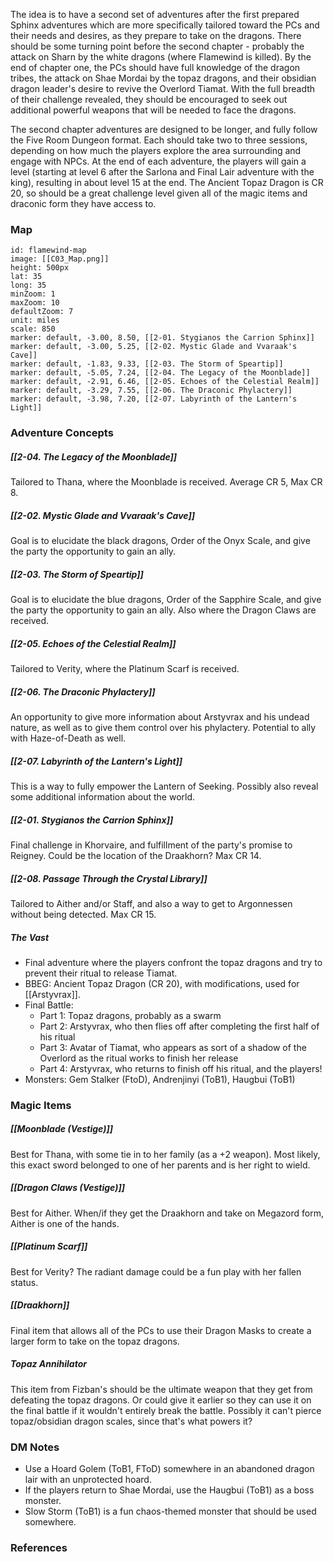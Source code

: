 
The idea is to have a second set of adventures after the first prepared Sphinx adventures which are more specifically tailored toward the PCs and their needs and desires, as they prepare to take on the dragons. There should be some turning point before the second chapter - probably the attack on Sharn by the white dragons (where Flamewind is killed). By the end of chapter one, the PCs should have full knowledge of the dragon tribes, the attack on Shae Mordai by the topaz dragons, and their obsidian dragon leader's desire to revive the Overlord Tiamat. With the full breadth of their challenge revealed, they should be encouraged to seek out additional powerful weapons that will be needed to face the dragons.

The second chapter adventures are designed to be longer, and fully follow the Five Room Dungeon format. Each should take two to three sessions, depending on how much the players explore the area surrounding and engage with NPCs. At the end of each adventure, the players will gain a level (starting at level 6 after the Sarlona and Final Lair adventure with the king), resulting in about level 15 at the end. The Ancient Topaz Dragon is CR 20, so should be a great challenge level given all of the magic items and draconic form they have access to.

### Map

```leaflet
id: flamewind-map
image: [[C03_Map.png]]
height: 500px
lat: 35
long: 35
minZoom: 1
maxZoom: 10
defaultZoom: 7
unit: miles
scale: 850
marker: default, -3.00, 8.50, [[2-01. Stygianos the Carrion Sphinx]]
marker: default, -3.00, 5.25, [[2-02. Mystic Glade and Vvaraak's Cave]]
marker: default, -1.83, 9.33, [[2-03. The Storm of Speartip]]
marker: default, -5.05, 7.24, [[2-04. The Legacy of the Moonblade]]
marker: default, -2.91, 6.46, [[2-05. Echoes of the Celestial Realm]]
marker: default, -3.29, 7.55, [[2-06. The Draconic Phylactery]]
marker: default, -3.98, 7.20, [[2-07. Labyrinth of the Lantern's Light]]
```

### Adventure Concepts

##### [[2-04. The Legacy of the Moonblade]]
Tailored to Thana, where the Moonblade is received. Average CR 5, Max CR 8.

##### [[2-02. Mystic Glade and Vvaraak's Cave]]
Goal is to elucidate the black dragons, Order of the Onyx Scale, and give the party the opportunity to gain an ally.

##### [[2-03. The Storm of Speartip]]
Goal is to elucidate the blue dragons, Order of the Sapphire Scale, and give the party the opportunity to gain an ally. Also where the Dragon Claws are received.

##### [[2-05. Echoes of the Celestial Realm]]
Tailored to Verity, where the Platinum Scarf is received.

##### [[2-06. The Draconic Phylactery]]
An opportunity to give more information about Arstyvrax and his undead nature, as well as to give them control over his phylactery. Potential to ally with Haze-of-Death as well.

##### [[2-07. Labyrinth of the Lantern's Light]]
This is a way to fully empower the Lantern of Seeking. Possibly also reveal some additional information about the world.

##### [[2-01. Stygianos the Carrion Sphinx]]
Final challenge in Khorvaire, and fulfillment of the party's promise to Reigney. Could be the location of the Draakhorn? Max CR 14.

##### [[2-08. Passage Through the Crystal Library]]
Tailored to Aither and/or Staff, and also a way to get to Argonnessen without being detected. Max CR 15.

##### The Vast

* Final adventure where the players confront the topaz dragons and try to prevent their ritual to release Tiamat.
* BBEG: Ancient Topaz Dragon (CR 20), with modifications, used for [[Arstyvrax]].
* Final Battle:
	* Part 1: Topaz dragons, probably as a swarm
	* Part 2: Arstyvrax, who then flies off after completing the first half of his ritual
	* Part 3: Avatar of Tiamat, who appears as sort of a shadow of the Overlord as the ritual works to finish her release
	* Part 4: Arstyvrax, who returns to finish off his ritual, and the players!
* Monsters: Gem Stalker (FtoD), Andrenjinyi (ToB1), Haugbui (ToB1)

### Magic Items

##### [[Moonblade (Vestige)]]

Best for Thana, with some tie in to her family (as a +2 weapon). Most likely, this exact sword belonged to one of her parents and is her right to wield.

##### [[Dragon Claws (Vestige)]]

Best for Aither. When/if they get the Draakhorn and take on Megazord form, Aither is one of the hands.

##### [[Platinum Scarf]]

Best for Verity? The radiant damage could be a fun play with her fallen status.

##### [[Draakhorn]]

Final item that allows all of the PCs to use their Dragon Masks to create a larger form to take on the topaz dragons.

##### Topaz Annihilator

This item from Fizban's should be the ultimate weapon that they get from defeating the topaz dragons. Or could give it earlier so they can use it on the final battle if it wouldn't entirely break the battle. Possibly it can't pierce topaz/obsidian dragon scales, since that's what powers it?

### DM Notes

* Use a Hoard Golem (ToB1, FToD) somewhere in an abandoned dragon lair with an unprotected hoard.
* If the players return to Shae Mordai, use the Haugbui (ToB1) as a boss monster.
* Slow Storm (ToB1) is a fun chaos-themed monster that should be used somewhere.

### References


